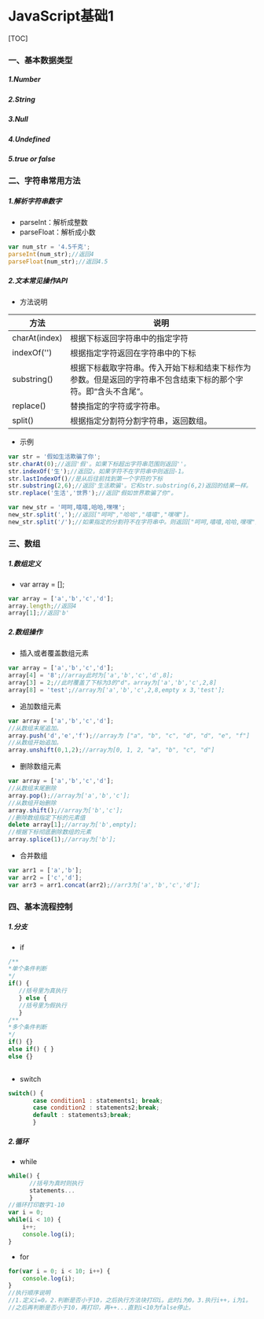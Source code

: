 # JavaScript基础1

[TOC]



### 一、基本数据类型

##### 1.Number

##### 2.String

##### 3.Null

##### 4.Undefined

##### 5.true or false

### 二、字符串常用方法

##### 1.解析字符串数字

* parseInt：解析成整数
* parseFloat：解析成小数

```javascript
var num_str = '4.5千克';
parseInt(num_str);//返回4
parseFloat(num_str);//返回4.5
```

##### 2.文本常见操作API

* 方法说明

| 方法          | 说明                                                         |
| ------------- | ------------------------------------------------------------ |
| charAt(index) | 根据下标返回字符串中的指定字符                               |
| indexOf('')   | 根据指定字符返回在字符串中的下标                             |
| substring()   | 根据下标截取字符串。传入开始下标和结束下标作为参数。但是返回的字符串不包含结束下标的那个字符。即“含头不含尾”。 |
| replace()     | 替换指定的字符或字符串。                                     |
| split()       | 根据指定分割符分割字符串，返回数组。                         |

* 示例

```javascript
var str = '假如生活欺骗了你';
str.charAt(0);//返回'假'。如果下标超出字符串范围则返回''。
str.indexOf('生');//返回2。如果字符不在字符串中则返回-1。
str.lastIndexOf()//是从后往前找到第一个字符的下标
str.substring(2,6);//返回'生活欺骗'。它和str.substring(6,2)返回的结果一样。
str.replace('生活','世界');//返回"假如世界欺骗了你"。

var new_str = '呵呵,嘻嘻,哈哈,嘿嘿';
new_str.split(',');//返回["呵呵","哈哈","嘻嘻","嘿嘿"]。
new_str.split('/');//如果指定的分割符不在字符串中。则返回["呵呵,嘻嘻,哈哈,嘿嘿"]
```

### 三、数组

##### 1.数组定义

* var array = [];

```javascript
var array = ['a','b','c','d'];
array.length;//返回4
array[1];//返回'b'
```



##### 2.数组操作

* 插入或者覆盖数组元素

```javascript
var array = ['a','b','c','d'];
array[4] = '8';//array此时为['a','b','c','d',8];
array[3] = 2;//此时覆盖了下标为3的"d"。array为['a','b','c',2,8]
array[8] = 'test';//array为['a','b','c',2,8,empty x 3,'test'];
```

* 追加数组元素

```javascript
var array = ['a','b','c','d'];
//从数组末尾追加。
array.push('d','e','f');//array为 ["a", "b", "c", "d", "d", "e", "f"]
//从数组开始追加。
array.unshift(0,1,2);//array为[0, 1, 2, "a", "b", "c", "d"]
```

* 删除数组元素

```javascript
var array = ['a','b','c','d'];
//从数组末尾删除
array.pop();//array为['a','b','c'];
//从数组开始删除
array.shift();//array为['b','c'];
//删除数组指定下标的元素值
delete array[1];//array为['b',empty];
//根据下标彻底删除数组的元素
array.splice(1);//array为['b'];
```

* 合并数组

```javascript
var arr1 = ['a','b'];
var arr2 = ['c','d'];
var arr3 = arr1.concat(arr2);//arr3为['a','b','c','d'];
```

### 四、基本流程控制

##### 1.分支

* if

```javascript
/**
*单个条件判断
*/
if() {
   //括号里为真执行
   } else {
   //括号里为假执行
   }
/**
*多个条件判断
*/
if() {}
else if() { } 
else {}
       
```

* switch

```javascript
switch() {
       case condition1 : statements1; break;
       case condition2 : statements2;break;
       default : statements3;break;
       }
```

##### 2.循环

* while

```javascript
while() {
      //括号为真时则执行
      statements...
      }
//循环打印数字1-10
var i = 0;
while(i < 10) {
	i++;
    console.log(i);
} 
```

* for

```javascript
for(var i = 0; i < 10; i++) {
    console.log(i);
}
//执行顺序说明
//1.定义i=0。2.判断是否小于10，之后执行方法块打印i。此时i为0。3.执行i++，i为1。
//之后再判断是否小于10，再打印，再++...直到i<10为false停止。
```





